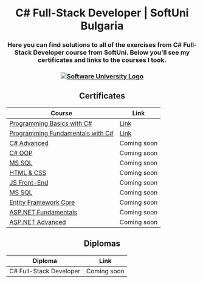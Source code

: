 # <h1 align="center"> C# Full-Stack Developer | SoftUni Bulgaria</h1>
<h3 align="center"> Here you can find solutions to all of the exercises from C# Full-Stack Developer course from SoftUni. Below you'll see my certificates and links to the courses I took.<h3>

<p align="center"><a href="https://softuni.bg/trainings/courses" rel="Courses"><img src="https://camo.githubusercontent.com/68ee2fe30ad94197718f8d43c3d768ec5ac1fccc1ea06c466a12030a3125c4a0/68747470733a2f2f63646e2e646973636f72646170702e636f6d2f6174746163686d656e74732f3937393130313834383336313337373931342f313037373138383532323332303037323730342f536f6674556e692d4c6f676f2d466c61742e706e67" alt="Software University Logo"></a></p>

<h2 align="center"> Certificates </h2>

<div align="center">
<tr>
<td>

| **Course**                                                            | **Link**                                                   |
| --------------------------------------------------------------------- | ---------------------------------------------------------- |
| <a href="https://softuni.bg/trainings/3999/programming-basics-with-csharp-march-2023" > Programming Basics with C# </a>         | <a href="https://softuni.bg/certificates/details/170341/6b5b4065"> Link</a> |
| <a href="https://softuni.bg/trainings/4094/programming-fundamentals-with-csharp-may-2023"> Programming Fundamentals with C# </a> | <a href="https://softuni.bg/certificates/details/179539/a1809e9b"> Link</a> |
| <a href="https://softuni.bg/courses/csharp-advanced"> C# Advanced </a>                                             | Coming soon |
| <a href="https://softuni.bg/courses/c-sharp-oop"> C# OOP </a>                                                      | Coming soon |
| <a href="https://softuni.bg/opencourses/ms-sql"> MS SQL </a>   | Coming soon |
| <a href="https://softuni.bg/opencourses/html-and-css"> HTML & CSS </a>   | Coming soon |
| <a href="https://softuni.bg/courses/js-front-end"> JS Front-End </a>                         | Coming soon |
| <a href="https://softuni.bg/opencourses/ms-sql"> MS SQL </a>                                     | Coming soon |
| <a href="https://softuni.bg/courses/entity-framework-core"> Entity Framework Core </a>                                          | Coming soon |
| <a href="https://softuni.bg/courses/csharp-web-basics"> ASP.NET Fundamentals </a>                                          | Coming soon |
| <a href="https://softuni.bg/courses/asp-net-core"> ASP.NET Advanced </a>                                          | Coming soon |

</td>
</tr>
</div>

<h2 align="center"> Diplomas </h2>
<div align="center"><td>

| **Diploma**      | **Link**                                                                    |
| ---------------- | --------------------------------------------------------------------------- |
| C# Full-Stack Developer | Coming soon |

</td></div>
